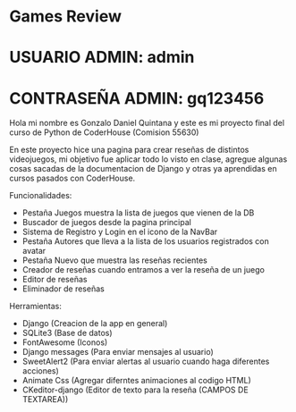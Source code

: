 ﻿# Games Review

# USUARIO ADMIN: admin
# CONTRASEÑA ADMIN: gq123456

Hola mi nombre es Gonzalo Daniel Quintana y este es mi proyecto final del curso de Python de CoderHouse (Comision 55630)

En este proyecto hice una pagina para crear reseñas de distintos videojuegos, mi objetivo fue aplicar todo lo visto en clase, agregue algunas cosas sacadas de la documentacion de Django y otras ya aprendidas en cursos pasados con CoderHouse.

Funcionalidades:
- Pestaña Juegos muestra la lista de juegos que vienen de la DB
- Buscador de juegos desde la pagina principal
- Sistema de Registro y Login en el icono de la NavBar
- Pestaña Autores que lleva a la lista de los usuarios registrados con avatar
- Pestaña Nuevo que muestra las reseñas recientes
- Creador de reseñas cuando entramos a ver la reseña de un juego
- Editor de reseñas
- Eliminador de reseñas

Herramientas:
- Django (Creacion de la app en general)
- SQLite3 (Base de datos)
- FontAwesome (Iconos)
- Django messages (Para enviar mensajes al usuario)
- SweetAlert2 (Para enviar alertas al usuario cuando haga diferentes acciones)
- Animate Css (Agregar diferntes animaciones al codigo HTML)
- CKeditor-django (Editor de texto para la reseña (CAMPOS DE TEXTAREA))
